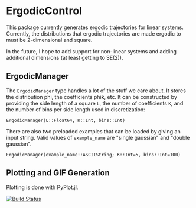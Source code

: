 # ErgodicControl

This package currently generates ergodic trajectories for linear systems.
Currently, the distributions that ergodic trajectories are made ergodic to must be 2-dimensional and square.

In the future, I hope to add support for non-linear systems and adding additional dimensions (at least getting to SE(2)).

## ErgodicManager
The `ErgodicManager` type handles a lot of the stuff we care about.
It stores the distribution phi, the coefficients phik, etc.
It can be constructed by providing the side length of a square `L`, the number of coefficients `K`, and the number of bins per side length used in discretization:
```
ErgodicManager(L::Float64, K::Int, bins::Int)
```
There are also two preloaded examples that can be loaded by giving an input string.
Valid values of `example_name` are "single gaussian" and "double gaussian".
```
ErgodicManager(example_name::ASCIIString; K::Int=5, bins::Int=100)
```

## Plotting and GIF Generation
Plotting is done with PyPlot.jl.

[![Build Status](https://travis-ci.org/dressel/ErgodicControl.jl.svg?branch=master)](https://travis-ci.org/dressel/ErgodicControl.jl)
